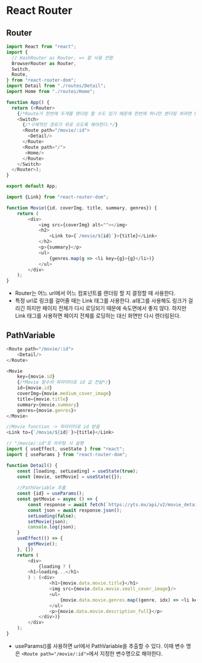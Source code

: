 # React Router
## Router
```javascript
import React from "react";
import {
  // HashRouter as Router, => 잘 사용 안함
  BrowserRouter as Router,
  Switch,
  Route,
} from "react-router-dom";
import Detail from "./routes/Detail";
import Home from "./routes/Home";

function App() {
  return (<Router>
    {/*Route가 한번에 두개를 렌더링 할 수도 있기 때문에 한번에 하나만 렌더링 하려면 Switch를 넣어야한다.*/}
    <Switch>
      {/*구체적인 경로가 위로 오도록 해야한다.*/}
      <Route path="/movie/:id">
        <Detail/>
      </Route>
      <Route path="/">
       <Home/>
      </Route>
    </Switch>
  </Router>);
}

export default App;
```
```javascript
import {Link} from "react-router-dom";

function Movie({id, coverImg, title, summary, genres}) {
    return (
        <div>
            <img src={coverImg} alt=""></img>
            <h2>
                <Link to={`/movie/${id}`}>{title}</Link>
            </h2>
            <p>{summary}</p>
            <ul>
                {genres.map(g => <li key={g}>{g}</li>)}
            </ul>
        </div>
    );
}
```
* Router는 어느 url에서 어느 컴포넌트를 렌더링 할 지 결정할 때 사용한다.
* 특정 url로 링크를 걸어줄 때는 Link 태그를 사용한다. a태그를 사용해도 링크가 걸리긴 하지만 페이지 전체가 다시 로딩되기 때문에 속도면에서 좋지 않다. 하지만 Link 태그를 사용하면 페이지 전체를 로딩하는 대신 화면만 다시 렌더링된다.
## PathVariable
```javascript
<Route path="/movie/:id">
    <Detail/>
</Route>
```
```javascript
<Movie
    key={movie.id} 
    {/*Movie 함수의 파라미터로 id 값 전달*/}
    id={movie.id} 
    coverImg={movie.medium_cover_image}
    title={movie.title}
    summary={movie.summary}
    genres={movie.genres}>
</Movie>
```
```javascript
//Movie function -> 파라미터로 id 받음
<Link to={`/movie/${id}`}>{title}</Link>
```
```javascript
// "/movie/:id"로 라우팅 시 실행
import { useEffect, useState } from "react";
import { useParams } from "react-router-dom";

function Detail() {
    const [loading, setLoading] = useState(true);
    const [movie, setMovie] = useState({});
    
    //PathVariable 추출
    const {id} = useParams();
    const getMovie = async () => {
        const response = await fetch(`https://yts.mx/api/v2/movie_details.json?movie_id=${id}`);
        const json = await response.json();
        setLoading(false);
        setMovie(json);
        console.log(json);
    }
    useEffect(() => {
        getMovie();
    }, [])
    return (
        <div>
            {loading ? (
        <h1>loading...</h1>
        ) : (<div>
                <h1>{movie.data.movie.title}</h1>
                <img src={movie.data.movie.small_cover_image}/>
                <ul>
                    {movie.data.movie.genres.map((genre, idx) => <li key={idx}>{genre}</li>)}
                </ul>
                <p>{movie.data.movie.description_full}</p>
            </div>)}
        </div>
    );
}
```
* useParams()를 사용하면 url에서 PathVariable을 추출할 수 있다. 이때 변수 명은 `<Route path="/movie/:id">`에서 지정한 변수명으로 해야한다.